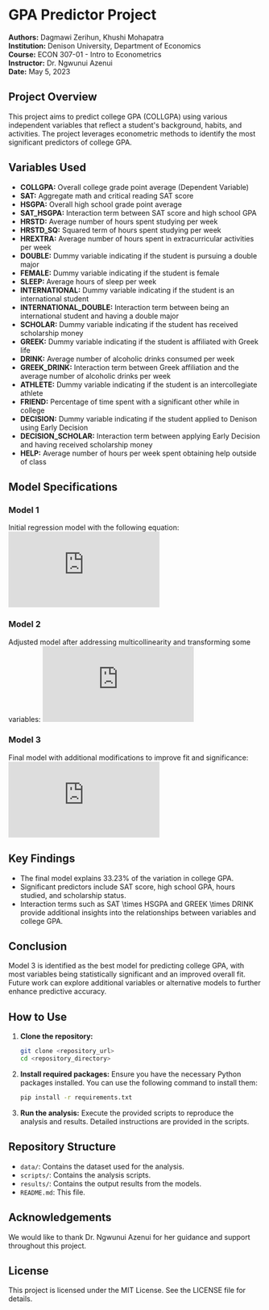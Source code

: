 # GPA Predictor Project

**Authors:** Dagmawi Zerihun, Khushi Mohapatra  
**Institution:** Denison University, Department of Economics  
**Course:** ECON 307-01 - Intro to Econometrics  
**Instructor:** Dr. Ngwunui Azenui  
**Date:** May 5, 2023

## Project Overview

This project aims to predict college GPA (COLLGPA) using various independent variables that reflect a student's background, habits, and activities. The project leverages econometric methods to identify the most significant predictors of college GPA.

## Variables Used

- **COLLGPA:** Overall college grade point average (Dependent Variable)
- **SAT:** Aggregate math and critical reading SAT score
- **HSGPA:** Overall high school grade point average
- **SAT_HSGPA:** Interaction term between SAT score and high school GPA
- **HRSTD:** Average number of hours spent studying per week
- **HRSTD_SQ:** Squared term of hours spent studying per week
- **HREXTRA:** Average number of hours spent in extracurricular activities per week
- **DOUBLE:** Dummy variable indicating if the student is pursuing a double major
- **FEMALE:** Dummy variable indicating if the student is female
- **SLEEP:** Average hours of sleep per week
- **INTERNATIONAL:** Dummy variable indicating if the student is an international student
- **INTERNATIONAL_DOUBLE:** Interaction term between being an international student and having a double major
- **SCHOLAR:** Dummy variable indicating if the student has received scholarship money
- **GREEK:** Dummy variable indicating if the student is affiliated with Greek life
- **DRINK:** Average number of alcoholic drinks consumed per week
- **GREEK_DRINK:** Interaction term between Greek affiliation and the average number of alcoholic drinks per week
- **ATHLETE:** Dummy variable indicating if the student is an intercollegiate athlete
- **FRIEND:** Percentage of time spent with a significant other while in college
- **DECISION:** Dummy variable indicating if the student applied to Denison using Early Decision
- **DECISION_SCHOLAR:** Interaction term between applying Early Decision and having received scholarship money
- **HELP:** Average number of hours per week spent obtaining help outside of class

## Model Specifications

### Model 1
Initial regression model with the following equation:
![Model 1 Equation](https://latex.codecogs.com/png.latex?%5Ctext%7BCOLLGPA%7D%20%3D%20%5Cbeta_0%20%2B%20%5Cbeta_1%20%5Ctext%7BSAT%7D%20%2B%20%5Cbeta_2%20%5Ctext%7BHSGPA%7D%20%2B%20%5Cbeta_3%20%5Ctext%7BSAT%7D%20%5Ctimes%20%5Ctext%7BHSGPA%7D%20%2B%20%5Cldots%20%2B%20%5Cepsilon)

### Model 2
Adjusted model after addressing multicollinearity and transforming some variables:
![Model 2 Equation](https://latex.codecogs.com/png.latex?%5Ctext%7BCOLLGPA%7D%20%3D%20%5Cbeta_0%20%2B%20%5Cbeta_1%20%5Ctext%7BSAT%7D%20%2B%20%5Cbeta_2%20%5Ctext%7BHSGPA%7D%20%2B%20%5Cbeta_3%20%5Cln%28%5Ctext%7BHRSTD%7D%29%20%2B%20%5Cldots%20%2B%20%5Cepsilon)

### Model 3
Final model with additional modifications to improve fit and significance:
![Model 3 Equation](https://latex.codecogs.com/png.latex?%5Ctext%7BCOLLGPA%7D%20%3D%20%5Cbeta_0%20%2B%20%5Cbeta_1%20%5Ctext%7BSAT%7D%20%2B%20%5Cbeta_2%20%5Ctext%7BHSGPA%7D%20%2B%20%5Cbeta_3%20%5Cln%28%5Ctext%7BHRSTD%7D%29%20%2B%20%5Cbeta_4%20%5Cln%28%5Ctext%7BHREXTRA%7D%29%20%2B%20%5Cldots%20%2B%20%5Cepsilon)

## Key Findings

- The final model explains 33.23% of the variation in college GPA.
- Significant predictors include SAT score, high school GPA, hours studied, and scholarship status.
- Interaction terms such as SAT \times HSGPA and GREEK \times DRINK provide additional insights into the relationships between variables and college GPA.

## Conclusion

Model 3 is identified as the best model for predicting college GPA, with most variables being statistically significant and an improved overall fit. Future work can explore additional variables or alternative models to further enhance predictive accuracy.

## How to Use

1. **Clone the repository:**
    ```bash
    git clone <repository_url>
    cd <repository_directory>
    ```

2. **Install required packages:**
    Ensure you have the necessary Python packages installed. You can use the following command to install them:
    ```bash
    pip install -r requirements.txt
    ```

3. **Run the analysis:**
    Execute the provided scripts to reproduce the analysis and results. Detailed instructions are provided in the scripts.

## Repository Structure

- `data/`: Contains the dataset used for the analysis.
- `scripts/`: Contains the analysis scripts.
- `results/`: Contains the output results from the models.
- `README.md`: This file.

## Acknowledgements

We would like to thank Dr. Ngwunui Azenui for her guidance and support throughout this project.

## License

This project is licensed under the MIT License. See the LICENSE file for details.

